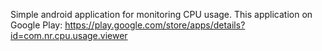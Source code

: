 Simple android application for monitoring CPU usage.
This application on Google Play:
https://play.google.com/store/apps/details?id=com.nr.cpu.usage.viewer
